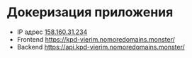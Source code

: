 # Докеризация приложения

* IP адрес [158.160.31.234](http://158.160.31.234/)
* Frontend https://kpd-vierim.nomoredomains.monster/
* Backend https://api.kpd-vierim.nomoredomains.monster/
